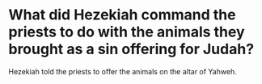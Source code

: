 # What did Hezekiah command the priests to do with the animals they brought as a sin offering for Judah?

Hezekiah told the priests to offer the animals on the altar of Yahweh.
